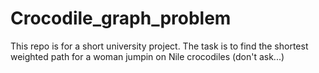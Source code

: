 # Crocodile_graph_problem
This repo is for a short university project. The task is to find the shortest weighted path for a woman jumpin on Nile crocodiles (don't ask...)
